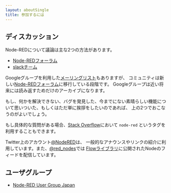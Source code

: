 ```yaml
---
layout: aboutSingle
title: 参加するには
---
```


## ディスカッション

Node-REDについて議論は主な2つの方法があります。

 - [Node-REDフォーラム](https://discourse.nodered.org)
 - [slackチーム](https://nodered.org/slack)

Googleグループを利用した[メーリングリスト](https://groups.google.com/forum/#!forum/node-red)もありますが、
コミュニティは新しい[Node-REDフォーラム](https://discourse.nodered.org)に移行している段階です。
Googleグループは近い将来には読み返すためだけのアーカイブになります。

もし、何かを解決できない、バグを発見した、今までにない素晴らしい機能について思いついた、もしくはただ単に挨拶をしたいのであれば、
上の2つでおこなうのがよいでしょう。

もし具体的な質問がある場合、[Stack Overflow](https://stackoverflow.com/questions/tagged/node-red)において `node-red`
というタグを利用することもできます。

Twitter上のアカウント[@NodeRED](https://twitter.com/nodered)は、
一般的なアナウンスやリンクの紹介に利用しています。また、[@red_nodes](https://twitter.com/red_nodes)では
[Flowライブラリ](https://flows.nodered.org)に公開されたNodeのフィードを配信しています。

## ユーザグループ

- [Node-RED User Group Japan](https://nodered.jp/)
